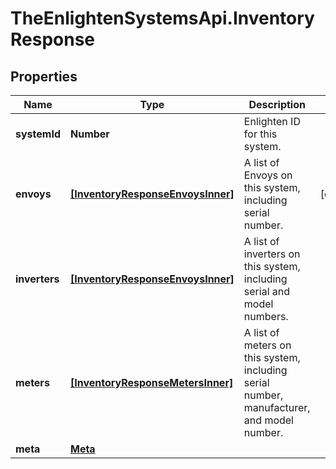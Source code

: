 # TheEnlightenSystemsApi.InventoryResponse

## Properties

Name | Type | Description | Notes
------------ | ------------- | ------------- | -------------
**systemId** | **Number** | Enlighten ID for this system. | 
**envoys** | [**[InventoryResponseEnvoysInner]**](InventoryResponseEnvoysInner.md) | A list of Envoys on this system, including serial number. | [optional] 
**inverters** | [**[InventoryResponseEnvoysInner]**](InventoryResponseEnvoysInner.md) | A list of inverters on this system, including serial and model numbers. | 
**meters** | [**[InventoryResponseMetersInner]**](InventoryResponseMetersInner.md) | A list of meters on this system, including serial number, manufacturer, and model number. | 
**meta** | [**Meta**](Meta.md) |  | 


